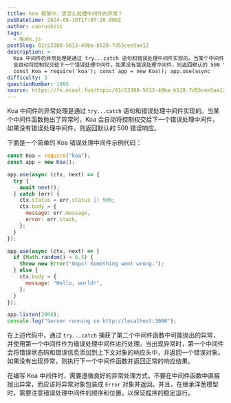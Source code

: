 ```yaml
---
title: koa 框架中，该怎么处理中间件的异常？
pubDatetime: 2024-08-10T17:07:20.000Z
author: caorushizi
tags:
  - Node.js
postSlug: 01c53308-5633-49ba-b528-7d55cee5aa12
description: >-
  Koa 中间件的异常处理是通过 try...catch 语句和错误处理中间件实现的。当某个中间件函数抛出了异常时，Koa
  会自动将控制权交给下一个错误处理中间件，如果没有错误处理中间件，则返回默认的 500 错误响应。 下面是一个简单的 Koa 错误处理中间件示例代码：
  const Koa = require('koa'); const app = new Koa(); app.use(async
difficulty: 3
questionNumber: 1995
source: https://fe.ecool.fun/topic/01c53308-5633-49ba-b528-7d55cee5aa12
---
```


Koa 中间件的异常处理是通过 `try...catch` 语句和错误处理中间件实现的。当某个中间件函数抛出了异常时，Koa 会自动将控制权交给下一个错误处理中间件，如果没有错误处理中间件，则返回默认的 500 错误响应。

下面是一个简单的 Koa 错误处理中间件示例代码：

```javascript
const Koa = require("koa");
const app = new Koa();

app.use(async (ctx, next) => {
  try {
    await next();
  } catch (err) {
    ctx.status = err.status || 500;
    ctx.body = {
      message: err.message,
      error: err.stack,
    };
  }
});

app.use(async (ctx, next) => {
  if (Math.random() < 0.5) {
    throw new Error("Oops! Something went wrong.");
  } else {
    ctx.body = {
      message: "Hello, world!",
    };
  }
});

app.listen(3000);
console.log("Server running on http://localhost:3000");
```

在上述代码中，通过 `try...catch` 捕获了第二个中间件函数中可能抛出的异常，并使用第一个中间件作为错误处理中间件进行处理。当出现异常时，第一个中间件会将错误状态码和错误信息添加到上下文对象的响应头中，并返回一个错误对象。如果没有出现异常，则执行下一个中间件函数并返回正常的响应结果。

在编写 Koa 中间件时，需要遵循良好的异常处理方式，不要在中间件函数中直接抛出异常，而应该将异常对象包装成 `Error` 对象并返回。并且，在继承洋葱模型时，需要注意错误处理中间件的顺序和位置，以保证程序的稳定运行。
